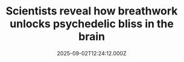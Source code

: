 ---
title: "Scientists reveal how breathwork unlocks psychedelic bliss in the brain"
date: 2025-09-02T12:24:12.000Z
category: Health
externalLink: "https://www.sciencedaily.com/releases/2025/09/250901104656.htm"
image: ""
excerpt: "High-ventilation breathwork with music can evoke psychedelic-like states, shifting blood flow in the brain and reducing negative emotions. Participants experienced unity and bliss, pointing to a natural therapeutic tool with powerful potential.…"
---
